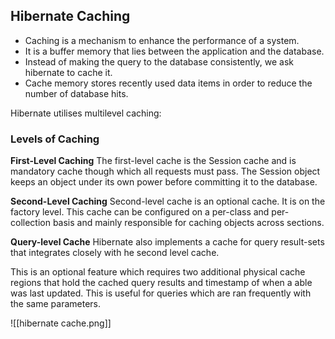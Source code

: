 ## Hibernate Caching
- Caching is a mechanism to enhance the performance of a system. 
- It is a buffer memory that lies between the application and the database.
- Instead of making the query to the database consistently, we ask hibernate to cache it.
- Cache memory stores recently used data items in order to reduce the number of database hits.

Hibernate utilises multilevel caching:
### Levels of Caching
**First-Level Caching**
The first-level cache is the Session cache and is mandatory cache though which all requests must pass. The Session object keeps an object under its own power before committing it to the database.

**Second-Level Caching**
Second-level cache is an optional cache. It is on the factory level. This cache can be configured on a per-class and per-collection basis and mainly responsible for caching objects across sections.

**Query-level Cache**
Hibernate also implements a cache for query result-sets that integrates closely with he second level cache.

This is an optional feature which requires two additional physical cache regions that hold the cached query results and timestamp of when a able was last updated. This is useful for queries which are ran frequently with the same parameters.

![[hibernate cache.png]]
